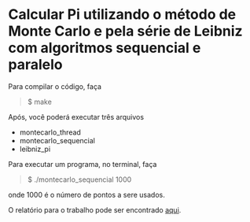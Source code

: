 # Calcular Pi utilizando o método de Monte Carlo e pela série de Leibniz com algoritmos sequencial e paralelo

Para compilar o código, faça

> $ make

Após, você poderá executar três arquivos

- montecarlo_thread
- montecarlo_sequencial
- leibniz_pi

Para executar um programa, no terminal, faça

> $ ./montecarlo_sequencial 1000

onde 1000 é o número de pontos a sere usados.

O relatório para o trabalho pode ser encontrado [aqui](./relatorio.pdf).
